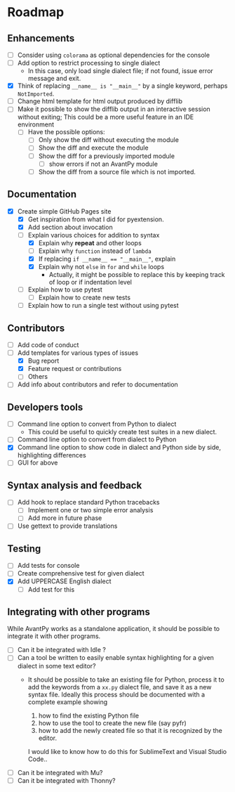# Roadmap

## Enhancements

- [ ] Consider using `colorama` as optional dependencies for the console
- [ ] Add option to restrict processing to single dialect
  - In this case, only load single dialect file; if not found, issue error message and exit.
- [x] Think of replacing `__name__ is "__main__"` by a single keyword, perhaps `NotImported`.
- [ ] Change html template for html output produced by difflib
- [ ] Make it possible to show the difflib output in an interactive session without exiting;
  This could be a more useful feature in an IDE environment
   - [ ] Have the possible options:
     - [ ] Only show the diff without executing the module
     - [ ] Show the diff and execute the module
     - [ ] Show the diff for a previously imported module
        - [ ] show errors if not an AvantPy module
     - [ ] Show the diff from a source file which is not imported.

## Documentation

- [x] Create simple GitHub Pages site
  - [x] Get inspiration from what I did for pyextension.
  - [x] Add section about invocation
  - [ ] Explain various choices for addition to syntax
    - [x] Explain why **repeat** and other loops
    - [ ] Explain why `function` instead of `lambda`
    - [x] If replacing `if __name__ == "__main__"`, explain
    - [x] Explain why not `else` in `for` and `while` loops
      - Actually, it might be possible to replace this by keeping track of loop or if indentation level
  - [ ] Explain how to use pytest
    - [ ] Explain how to create new tests
  - [ ] Explain how to run a single test without using pytest

## Contributors

- [ ] Add code of conduct
- [ ] Add templates for various types of issues
  - [x] Bug report
  - [x] Feature request or contributions
  - [ ] Others
- [ ] Add info about contributors and refer to documentation

## Developers tools

- [ ] Command line option to convert from Python to dialect
  - This could be useful to quickly create test suites in a new dialect.
- [ ] Command line option to convert from dialect to Python
- [x] Command line option to show code in dialect and Python side by side, highlighting differences
- [ ] GUI for above

## Syntax analysis and feedback

- [ ] Add hook to replace standard Python tracebacks
  - [ ] Implement one or two simple error analysis
  - [ ] Add more in future phase
- [ ] Use gettext to provide translations

## Testing

- [ ] Add tests for console
- [ ] Create comprehensive test for given dialect
- [x] Add UPPERCASE English dialect
  - [ ] Add test for this

## Integrating with other programs

While AvantPy works as a standalone application, it should be possible
to integrate it with other programs.  

- [ ] Can it be integrated with Idle ?
- [ ] Can a tool be written to easily enable syntax highlighting for a given dialect in some text editor?
  - It should be possible to take an existing file for Python, process it to add the keywords from a `xx.py` dialect file, and save it as a new syntax file. Ideally this process should be documented with a complete example showing
      1. how to find the existing Python file
      2. how to use the tool to create the new file (say pyfr)
      3. how to add the newly created file so that it is recognized by the editor.

    I would like to know how to do this for SublimeText and Visual Studio Code..
- [ ] Can it be integrated with Mu?
- [ ] Can it be integrated with Thonny?